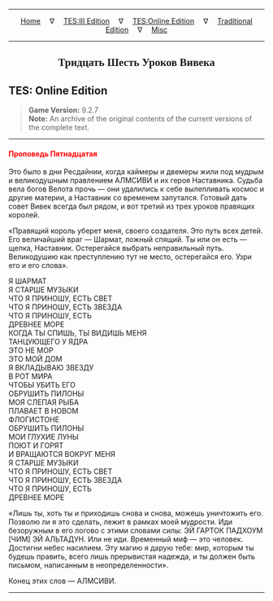 
---

<!-- Jekyll Page Links -->

<center>
<a href="../../../../index.html">Home</a>
&emsp;&nabla;&emsp;
<a href="../../../index-tes3.html">TES:III Edition</a>
&emsp;&nabla;&emsp;
<a href="../../../index-teso.html">TES:Online Edition</a>
&emsp;&nabla;&emsp;
<a href="../../../index-traditional.html">Traditional Edition</a>
&emsp;&nabla;&emsp;
<a href="../../../index-misc.html">Misc</a>
</center>

<!-- Markdown Body Below: -->

---

<center>
<h2><span style="font-family:Georgia">Тридцать Шесть Уроков Вивека</span></h2>
</center>

## TES: Online Edition

> __Game Version:__ 9.2.7\
> __Note:__ An archive of the original contents of the current versions of the complete text.

---

#### <span style="color:red">Проповедь Пятнадцатая</span>

Это было в дни Ресдайнии, когда каймеры и двемеры жили под мудрым и великодушным правлением АЛМСИВИ и их героя Наставника. Судьба вела богов Велота прочь — они удалились к себе вылепливать космос и другие материи, а Наставник со временем запутался. Готовый дать совет Вивек всегда был рядом, и вот третий из трех уроков правящих королей.

«Правящий король уберет меня, своего создателя. Это путь всех детей. Его величайший враг — Шармат, ложный спящий. Ты или он есть — щепка, Наставник. Остерегайся выбрать неправильный путь. Великодушию как преступлению тут не место, остерегайся его. Узри его и его слова».

Я ШАРМАТ\
Я СТАРШЕ МУЗЫКИ\
ЧТО Я ПРИНОШУ, ЕСТЬ СВЕТ\
ЧТО Я ПРИНОШУ, ЕСТЬ ЗВЕЗДА\
ЧТО Я ПРИНОШУ, ЕСТЬ\
ДРЕВНЕЕ МОРЕ\
КОГДА ТЫ СПИШЬ, ТЫ ВИДИШЬ МЕНЯ\
ТАНЦУЮЩЕГО У ЯДРА\
ЭТО НЕ МОР\
ЭТО МОЙ ДОМ\
Я ВКЛАДЫВАЮ ЗВЕЗДУ\
В РОТ МИРА\
ЧТОБЫ УБИТЬ ЕГО\
ОБРУШИТЬ ПИЛОНЫ\
МОЯ СЛЕПАЯ РЫБА\
ПЛАВАЕТ В НОВОМ\
ФЛОГИСТОНЕ\
ОБРУШИТЬ ПИЛОНЫ\
МОИ ГЛУХИЕ ЛУНЫ\
ПОЮТ И ГОРЯТ\
И ВРАЩАЮТСЯ ВОКРУГ МЕНЯ\
Я СТАРШЕ МУЗЫКИ\
ЧТО Я ПРИНОШУ, ЕСТЬ СВЕТ\
ЧТО Я ПРИНОШУ, ЕСТЬ ЗВЕЗДА\
ЧТО Я ПРИНОШУ, ЕСТЬ\
ДРЕВНЕЕ МОРЕ

«Лишь ты, хоть ты и приходишь снова и снова, можешь уничтожить его. Позволю ли я это сделать, лежит в рамках моей мудрости. Иди безоружным в его логово с этими словами силы: ЭЙ ГАРТОК ПАДХОУМ \[ЧИМ\] ЭЙ АЛЬТАДУН. Или не иди. Временный миф — это человек. Достигни небес насилием. Эту магию я дарую тебе: мир, которым ты будешь править, всего лишь прерывистая надежда, и ты должен быть письмом, написанным в неопределенности».

Конец этих слов — АЛМСИВИ.

---
